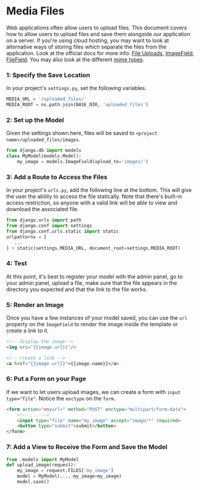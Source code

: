 

# Media Files

Web applications often allow users to upload files. This document covers how to allow users to upload files and save them alongside our application on a server. If you're using cloud hosting, you may want to look at alternative ways of storing files which separate the files from the application. Look at the official docs for more info: [File Uploads](https://docs.djangoproject.com/en/2.0/topics/http/file-uploads/), [ImageField](https://docs.djangoproject.com/en/2.0/ref/models/fields/#django.db.models.ImageField), [FileField](https://docs.djangoproject.com/en/2.0/ref/models/fields/#django.db.models.FileField). You may also look at the different [mime types](https://developer.mozilla.org/en-US/docs/Web/HTTP/Basics_of_HTTP/MIME_types/Complete_list_of_MIME_types).


### 1: Specify the Save Location

In your project's `settings.py`, set the following variables.

```python
MEDIA_URL = '/uploaded_files/'
MEDIA_ROOT = os.path.join(BASE_DIR, 'uploaded_files')
```

### 2: Set up the Model

Given the settings shown here, files will be saved to `<project name>/uploaded_files/images`.

```python
from django.db import models
class MyModel(models.Model):
    my_image = models.ImageField(upload_to='images/')
```

### 3: Add a Route to Access the Files

In your project's `urls.py`, add the following line at the bottom. This will give the user the ability to access the file statically. Note that there's built-in access restriction, so anyone with a valid link will be able to view and download the associated file.

```python
from django.urls import path
from django.conf import settings
from django.conf.urls.static import static
urlpatterns = [
   ...
] + static(settings.MEDIA_URL, document_root=settings.MEDIA_ROOT)
```

### 4: Test

At this point, it's best to register your model with the admin panel, go to your admin panel, upload a file, make sure that the file appears in the directory you expected and that the link to the file works.

### 5: Render an Image

Once you have a few instances of your model saved, you can use the `url` property on the `ImageField` to render the image inside the template or create a link to it.

```html
<!-- display the image-->
<img src="{{image.url}}"/>

<!-- create a link -->
<a href="{{image.url}}">{{image.name}}</a>
```

### 6: Put a Form on your Page

If we want to let users upload images, we can create a form with `input` `type="file"`. Notice the `enctype` on the `form`.

```html
<form action="<myurl>" method="POST" enctype="multipart/form-data">
    <!-- ... -->
    <input type="file" name="my_image" accept="image/*" required>
    <button type="submit">submit</button>
</form>
```

### 7: Add a View to Receive the Form and Save the Model

```python
from .models import MyModel
def upload_image(request):
    my_image = request.FILES['my_image']
    model = MyModel(..., my_image=my_image)
    model.save()
```


